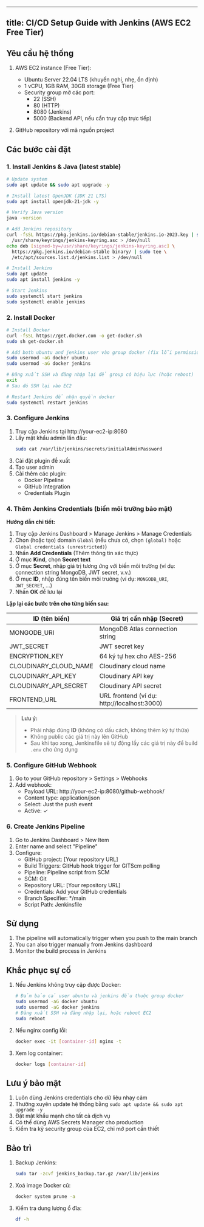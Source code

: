
---
title: CI/CD Setup Guide with Jenkins (AWS EC2 Free Tier)
---

## Yêu cầu hệ thống

1. AWS EC2 instance (Free Tier):
   - Ubuntu Server 22.04 LTS (khuyến nghị, nhẹ, ổn định)
   - 1 vCPU, 1GB RAM, 30GB storage (Free Tier)
   - Security group mở các port:
     - 22 (SSH)
     - 80 (HTTP)
     - 8080 (Jenkins)
     - 5000 (Backend API, nếu cần truy cập trực tiếp)

2. GitHub repository với mã nguồn project

## Các bước cài đặt


### 1. Install Jenkins & Java (latest stable)

```bash
# Update system
sudo apt update && sudo apt upgrade -y

# Install latest OpenJDK (JDK 21 LTS)
sudo apt install openjdk-21-jdk -y

# Verify Java version
java -version

# Add Jenkins repository
curl -fsSL https://pkg.jenkins.io/debian-stable/jenkins.io-2023.key | sudo tee \
  /usr/share/keyrings/jenkins-keyring.asc > /dev/null
echo deb [signed-by=/usr/share/keyrings/jenkins-keyring.asc] \
  https://pkg.jenkins.io/debian-stable binary/ | sudo tee \
  /etc/apt/sources.list.d/jenkins.list > /dev/null

# Install Jenkins
sudo apt update
sudo apt install jenkins -y

# Start Jenkins
sudo systemctl start jenkins
sudo systemctl enable jenkins
```


### 2. Install Docker

```bash
# Install Docker
curl -fsSL https://get.docker.com -o get-docker.sh
sudo sh get-docker.sh

# Add both ubuntu and jenkins user vào group docker (fix lỗi permission)
sudo usermod -aG docker ubuntu
sudo usermod -aG docker jenkins

# Đăng xuất SSH và đăng nhập lại để group có hiệu lực (hoặc reboot)
exit
# Sau đó SSH lại vào EC2

# Restart Jenkins để nhận quyền docker
sudo systemctl restart jenkins
```


### 3. Configure Jenkins

1. Truy cập Jenkins tại http://your-ec2-ip:8080
2. Lấy mật khẩu admin lần đầu:
   ```bash
   sudo cat /var/lib/jenkins/secrets/initialAdminPassword
   ```
3. Cài đặt plugin đề xuất
4. Tạo user admin
5. Cài thêm các plugin:
   - Docker Pipeline
   - GitHub Integration
   - Credentials Plugin


### 4. Thêm Jenkins Credentials (biến môi trường bảo mật)

**Hướng dẫn chi tiết:**

1. Truy cập Jenkins Dashboard > Manage Jenkins > Manage Credentials
2. Chọn (hoặc tạo) domain `Global` (nếu chưa có, chọn `(global)` hoặc `Global credentials (unrestricted)`)
3. Nhấn **Add Credentials** (Thêm thông tin xác thực)
4. Ở mục **Kind**, chọn **Secret text**
5. Ở mục **Secret**, nhập giá trị tương ứng với biến môi trường (ví dụ: connection string MongoDB, JWT secret, v.v.)
6. Ở mục **ID**, nhập đúng tên biến môi trường (ví dụ: `MONGODB_URI`, `JWT_SECRET`, ...)
7. Nhấn **OK** để lưu lại

**Lặp lại các bước trên cho từng biến sau:**

| ID (tên biến)           | Giá trị cần nhập (Secret)                  |
|-------------------------|--------------------------------------------|
| MONGODB_URI             | MongoDB Atlas connection string            |
| JWT_SECRET              | JWT secret key                             |
| ENCRYPTION_KEY          | 64 ký tự hex cho AES-256                   |
| CLOUDINARY_CLOUD_NAME   | Cloudinary cloud name                      |
| CLOUDINARY_API_KEY      | Cloudinary API key                         |
| CLOUDINARY_API_SECRET   | Cloudinary API secret                      |
| FRONTEND_URL            | URL frontend (ví dụ: http://localhost:3000)|

> **Lưu ý:**
> - Phải nhập đúng **ID** (không có dấu cách, không thêm ký tự thừa)
> - Không public các giá trị này lên GitHub
> - Sau khi tạo xong, Jenkinsfile sẽ tự động lấy các giá trị này để build `.env` cho ứng dụng

### 5. Configure GitHub Webhook

1. Go to your GitHub repository > Settings > Webhooks
2. Add webhook:
   - Payload URL: http://your-ec2-ip:8080/github-webhook/
   - Content type: application/json
   - Select: Just the push event
   - Active: ✓

### 6. Create Jenkins Pipeline

1. Go to Jenkins Dashboard > New Item
2. Enter name and select "Pipeline"
3. Configure:
   - GitHub project: [Your repository URL]
   - Build Triggers: GitHub hook trigger for GITScm polling
   - Pipeline: Pipeline script from SCM
   - SCM: Git
   - Repository URL: [Your repository URL]
   - Credentials: Add your GitHub credentials
   - Branch Specifier: */main
   - Script Path: Jenkinsfile

## Sử dụng

1. The pipeline will automatically trigger when you push to the main branch
2. You can also trigger manually from Jenkins dashboard
3. Monitor the build process in Jenkins

## Khắc phục sự cố

1. Nếu Jenkins không truy cập được Docker:
   ```bash
   # Đảm bảo cả user ubuntu và jenkins đều thuộc group docker
   sudo usermod -aG docker ubuntu
   sudo usermod -aG docker jenkins
   # Đăng xuất SSH và đăng nhập lại, hoặc reboot EC2
   sudo reboot
   ```

2. Nếu nginx config lỗi:
   ```bash
   docker exec -it [container-id] nginx -t
   ```

3. Xem log container:
   ```bash
   docker logs [container-id]
   ```

## Lưu ý bảo mật

1. Luôn dùng Jenkins credentials cho dữ liệu nhạy cảm
2. Thường xuyên update hệ thống bằng `sudo apt update && sudo apt upgrade -y`
3. Đặt mật khẩu mạnh cho tất cả dịch vụ
4. Có thể dùng AWS Secrets Manager cho production
5. Kiểm tra kỹ security group của EC2, chỉ mở port cần thiết

## Bảo trì

1. Backup Jenkins:
   ```bash
   sudo tar -zcvf jenkins_backup.tar.gz /var/lib/jenkins
   ```

2. Xoá image Docker cũ:
   ```bash
   docker system prune -a
   ```

3. Kiểm tra dung lượng ổ đĩa:
   ```bash
   df -h
   ```
